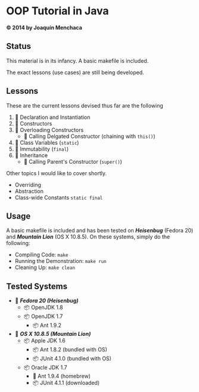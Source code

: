 # OOP Tutorial in Java
**© 2014 by Joaquín Menchaca**

## Status

This material is in its infancy. A basic makefile is included.

The exact lessons (use cases) are still being developed.

## Lessons

These are the current lessons devised thus far are the following

 1. :green_book: Declaration and Instantiation
 2. :green_book: Constructors
 3. :green_book: Overloading Constructors
    * :page_facing_up: Calling Delgated Constructor (chaining with `this()`)
 4. :green_book: Class Variables (`static`)
 5. :green_book: Immutability (`final`)
 6. :green_book: Inheritance
    * :page_facing_up: Calling Parent's Constructor (`super()`)

Other topics I would like to cover shortly.

 * Overriding
 * Abstraction
 * Class-wide Constants `static final`

## Usage

A basic makefile is included and has been tested on ***Heisenbug*** (Fedora 20) and ***Mountain Lion*** (OS X 10.8.5).  On these systems, simply do the following:

* Compiling Code: `make`
* Running the Demonstration: `make run`
* Cleaning Up: `make clean`

## Tested Systems

* :dvd: _**Fedora 20 (Heisenbug)**_
  * :package: OpenJDK 1.8
  * :package: OpenJDK 1.7
    * :package: Ant 1.9.2
* :dvd: *__OS X 10.8.5 (Mountain Lion)__*
  * :package: Apple JDK 1.6
    * :package: Ant 1.8.2 (bundled with OS)
    * :package: JUnit 4.1.0 (bundled with OS)
  * :package: Oracle JDK 1.7
    * :beer: Ant 1.9.4 (homebrew)
    * :package: JUnit 4.1.1 (downloaded)
